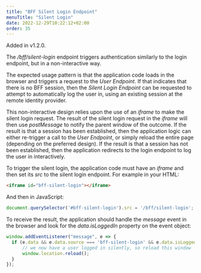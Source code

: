 ```yaml
---
title: "BFF Silent Login Endpoint"
menuTitle: "Silent Login"
date: 2022-12-29T10:22:12+02:00
order: 35
---
```


Added in v1.2.0.

The */bff/silent-login* endpoint triggers authentication similarly to the login endpoint, but in a non-interactive way. 

The expected usage pattern is that the application code loads in the browser and triggers a request to the *User Endpoint*. If that indicates that there is no BFF session, then the *Silent Login Endpoint* can be requested to attempt to automatically log the user in, using an existing session at the remote identity provider.

This non-interactive design relies upon the use of an *iframe* to make the silent login request.
The result of the silent login request in the *iframe* will then use *postMessage* to notify the parent window of the outcome.
If the result is that a session has been established, then the application logic can either re-trigger a call to the *User Endpoint*, or simply reload the entire page (depending on the preferred design). If the result is that a session has not been established, then the application redirects to the login endpoint to log the user in interactively.

To trigger the silent login, the application code must have an *iframe* and then set its *src* to the silent login endpoint.
For example in your HTML:

```html
<iframe id="bff-silent-login"></iframe>
```

And then in JavaScript:

```javascript
document.querySelector('#bff-silent-login').src = '/bff/silent-login';
```

To receive the result, the application should handle the *message* event in the browser and look for the *data.isLoggedIn* property on the event object:

```javascript
window.addEventListener("message", e => {
  if (e.data && e.data.source === 'bff-silent-login' && e.data.isLoggedIn) {
      // we now have a user logged in silently, so reload this window
      window.location.reload();
  }
});
```
